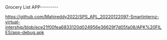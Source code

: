 Grocery List APP---------

https://github.com/Mahireddy2022/SPS_APL_20220122097-Smartinternz-virtual-intership/blob/ece21f00fea6833120d024956e36629f7d05fa08/APK%20FILES/app-debug.apk
